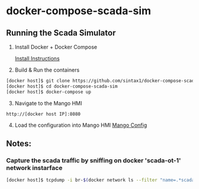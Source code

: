 # docker-compose-scada-sim

## Running the Scada Simulator

1. Install Docker + Docker Compose

    [Install Instructions](https://docs.docker.com/compose/install/)

2. Build & Run the containers
```bash
[docker host]$ git clone https://github.com/sintax1/docker-compose-scada-sim.git
[docker host]$ cd docker-compose-scada-sim
[docker host]$ docker-compose up
```

3. Navigate to the Mango HMI
```
http://[docker host IP]:8080
```

4. Load the configuration into Mango HMI
    [Mango Config](https://github.com/sintax1/mango-automation-configs/blob/master/config.json)


## Notes:
### Capture the scada traffic by sniffing on docker 'scada-ot-1' network instarface
```bash
[docker host]$ tcpdump -i br-$(docker network ls --filter "name=.*scada-ot-1" --format "{{.ID}}")
```
